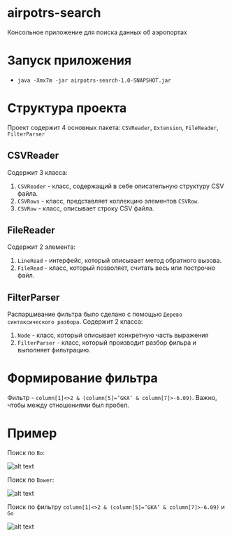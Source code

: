 airpotrs-search
===============

Консольное приложение для поиска данных об аэропортах

Запуск приложения
=================

- ``java -Xmx7m -jar airpotrs-search-1.0-SNAPSHOT.jar``


Структура проекта
=================

Проект содержит 4 основных пакета: ``CSVReader``, ``Extension``, ``FileReader``, ``FilterParser``

CSVReader
---------
Содержит 3 класса:
1. ``CSVReader`` - класс, содержащий в себе описательную структуру CSV файла.
2. ``CSVRows`` - класс, представляет коллекцию элементов ``CSVRow``.
3. ``CSVRow`` - класс, описывает строку CSV файла.

FileReader
----------

Содержит 2 элемента:
1. ``LineRead`` - интерфейс, который описывает метод обратного вызова.
2. ``FileRead`` - класс, который позволяет, считать весь или построчно файл.

FilterParser
------------

Распаршивание фильтра было сделано с помощью ``Дерево синтаксического разбора``.
Содержит 2 класса:
1. ``Node`` - класс, который описывает конкретную часть выражения
2. ``FilterParser`` - класс, который производит разбор фильра и выполняет фильтрацию.

Формирование фильтра
====================

Фильтр - ``column[1]<>2 & (column[5]=’GKA’ & column[7]>-6.09)``.
Важно, чтобы между отношениями был пробел.

Пример
======

Поиск по ``Bo``:

![alt text](https://sun9-62.userapi.com/impg/2eLOR21_eKc5fgaisyEucPsRRiGFgmWocxmrtQ/0MeARXo8-U0.jpg?size=700x81&quality=96&sign=2f5c1d244f3e90815d9e5f106d535c2e&type=album)

Поиск по ``Bower``:

![alt text](https://sun1-94.userapi.com/impg/RgavUn5h5ErwyvORMrRpCO62X4ScAX8U0wsHMA/jxTQ_D5Rae4.jpg?size=637x143&quality=96&sign=138665f98c9781f1239f13b91b372ecf&type=album)

Поиск по фильтру ``column[1]<>2 & (column[5]=’GKA’ & column[7]>-6.09)`` и ``Go``

![alt text](https://sun9-72.userapi.com/impg/Fhc-RMDt311rnuMrKbotR3zDusi8kfjTMkbgzw/uFO0C5aR6Vo.jpg?size=809x138&quality=96&sign=e00ead3f6f2eab2f222f5f3046439510&type=album)
